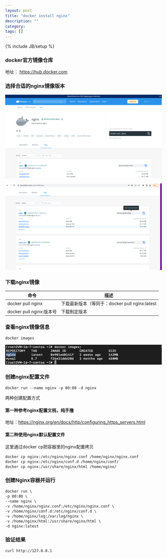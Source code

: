 ```yaml
---
layout: post
title: "docker install nginx"
description: ""
category: 
tags: []
---
```

{% include JB/setup %}


### docker官方镜像仓库
地址： https://hub.docker.com

### 选择合适的nginx镜像版本
![搜索nginx镜像](/images/posts/docker/install-nginx-1.png)

![查看nginx版本](/images/posts/docker/install-nginx-2.png)


### 下载nginx镜像

| 命令     | 描述 |
| ----------- | ----------- |
| docker pull nginx      | 下载最新版本（等同于：docker pull nginx:latest       |
| docker pull nginx:版本号   | 下载制定版本       |


### 查看nginx镜像信息
```docker
docker images
```
![下载nginx镜像](/images/posts/docker/install-nginx-3.png)


### 创建nginx配置文件
```docker
docker run --name nginx -p 80:80 -d nginx
```

两种创建配置方式

#### 第一种参考nginx配置文档，纯手撸
地址：https://nginx.org/en/docs/http/configuring_https_servers.html

#### 第二种使用nginx默认配置文件
这里通过docker cp把容器里的nginx配置拷贝
```shell
docker cp nginx:/etc/nginx/nginx.conf /home/nginx/nginx.conf
docker cp nginx:/etc/nginx/conf.d /home/nginx/conf/
docker cp nginx:/usr/share/nginx/html /home/nginx/
```

### 创建Nginx容器并运行

```shell
docker run \
-p 80:80 \
--name nginx \
-v /home/nginx/nginx.conf:/etc/nginx/nginx.conf \
-v /home/nginx/conf.d:/etc/nginx/conf.d \
-v /home/nginx/log:/var/log/nginx \
-v /home/nginx/html:/usr/share/nginx/html \
-d nginx:latest
```

### 验证结果

```shell
curl http://127.0.0.1
```